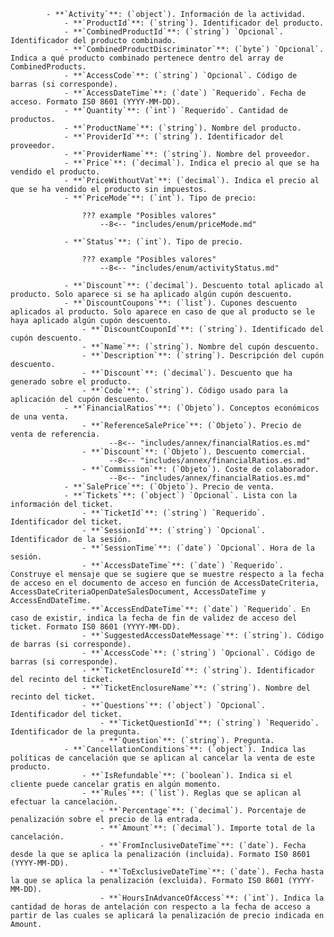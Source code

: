             - **`Activity`**: (`object`). Información de la actividad.
                - **`ProductId`**: (`string`). Identificador del producto.
                - **`CombinedProductId`**: (`string`) `Opcional`. Identificador del producto combinado.
                - **`CombinedProductDiscriminator`**: (`byte`) `Opcional`. Indica a qué producto combinado pertenece dentro del array de CombinedProducts.
                - **`AccessCode`**: (`string`) `Opcional`. Código de barras (si corresponde).
                - **`AccessDateTime`**: (`date`) `Requerido`. Fecha de acceso. Formato IS0 8601 (YYYY-MM-DD).
                - **`Quantity`**: (`int`) `Requerido`. Cantidad de productos.
                - **`ProductName`**: (`string`). Nombre del producto.
                - **`ProviderId`**: (`string`). Identificador del proveedor.
                - **`ProviderName`**: (`string`). Nombre del proveedor.
                - **`Price`**: (`decimal`). Indica el precio al que se ha vendido el producto.
                - **`PriceWithoutVat`**: (`decimal`). Indica el precio al que se ha vendido el producto sin impuestos.
                - **`PriceMode`**: (`int`). Tipo de precio:
            
                    ??? example "Posibles valores"
                        --8<-- "includes/enum/priceMode.md"
            
                - **`Status`**: (`int`). Tipo de precio.
            
                    ??? example "Posibles valores"
                        --8<-- "includes/enum/activityStatus.md"
              
                - **`Discount`**: (`decimal`). Descuento total aplicado al producto. Solo aparece si se ha aplicado algún cupón descuento.
                - **`DiscountCoupons`**: (`list`). Cupones descuento aplicados al producto. Solo aparece en caso de que al producto se le haya aplicado algún cupón descuento.
                    - **`DiscountCouponId`**: (`string`). Identificado del cupón descuento.
                    - **`Name`**: (`string`). Nombre del cupón descuento.
                    - **`Description`**: (`string`). Descripción del cupón descuento.
                    - **`Discount`**: (`decimal`). Descuento que ha generado sobre el producto.
                    - **`Code`**: (`string`). Código usado para la aplicación del cupón descuento.
                - **`FinancialRatios`**: (`Objeto`). Conceptos económicos de una venta.
                    - **`ReferenceSalePrice`**: (`Objeto`). Precio de venta de referencia.
                          --8<-- "includes/annex/financialRatios.es.md"
                    - **`Discount`**: (`Objeto`). Descuento comercial.
                          --8<-- "includes/annex/financialRatios.es.md"
                    - **`Commission`**: (`Objeto`). Coste de colaborador.
                          --8<-- "includes/annex/financialRatios.es.md"
                - **`SalePrice`**: (`Objeto`). Precio de venta.
                - **`Tickets`**: (`object`) `Opcional`. Lista con la información del ticket.
                    - **`TicketId`**: (`string`) `Requerido`. Identificador del ticket.
                    - **`SessionId`**: (`string`) `Opcional`. Identificador de la sesión.
                    - **`SessionTime`**: (`date`) `Opcional`. Hora de la sesión.
                    - **`AccessDateTime`**: (`date`) `Requerido`. Construye el mensaje que se sugiere que se muestre respecto a la fecha de acceso en el documento de acceso en función de AccessDateCriteria, AccessDateCriteriaOpenDateSalesDocument, AccessDateTime y AccessEndDateTime.
                    - **`AccessEndDateTime`**: (`date`) `Requerido`. En caso de existir, indica la fecha de fin de validez de acceso del ticket. Formato IS0 8601 (YYYY-MM-DD).
                    - **`SuggestedAccessDateMessage`**: (`string`). Código de barras (si corresponde).
                    - **`AccessCode`**: (`string`) `Opcional`. Código de barras (si corresponde).
                    - **`TicketEnclosureId`**: (`string`). Identificador del recinto del ticket.
                    - **`TicketEnclosureName`**: (`string`). Nombre del recinto del ticket.
                    - **`Questions`**: (`object`) `Opcional`. Identificador del ticket.
                        - **`TicketQuestionId`**: (`string`) `Requerido`. Identificador de la pregunta.
                        - **`Question`**: (`string`). Pregunta.
                - **`CancellationConditions`**: (`object`). Indica las políticas de cancelación que se aplican al cancelar la venta de este producto.
                    - **`IsRefundable`**: (`boolean`). Indica si el cliente puede cancelar gratis en algún momento.
                    - **`Rules`**: (`list`). Reglas que se aplican al efectuar la cancelación.
                        - **`Percentage`**: (`decimal`). Porcentaje de penalización sobre el precio de la entrada.
                        - **`Amount`**: (`decimal`). Importe total de la cancelación.
                        - **`FromInclusiveDateTime`**: (`date`). Fecha desde la que se aplica la penalización (incluida). Formato IS0 8601 (YYYY-MM-DD).
                        - **`ToExclusiveDateTime`**: (`date`). Fecha hasta la que se aplica la penalización (excluida). Formato IS0 8601 (YYYY-MM-DD).
                        - **`HoursInAdvanceOfAccess`**: (`int`). Indica la cantidad de horas de antelación con respecto a la fecha de acceso a partir de las cuales se aplicará la penalización de precio indicada en Amount.
